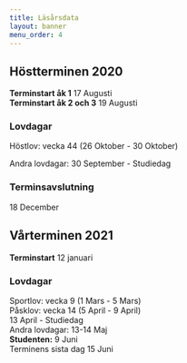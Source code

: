 ```yaml
---
title: Läsårsdata
layout: banner
menu_order: 4
---
```


## Höstterminen 2020

<b>Terminstart åk 1</b> 17 Augusti
<br>
<b>Terminstart åk 2 och 3</b> 19 Augusti

### Lovdagar

Höstlov: vecka 44 (26 Oktober - 30 Oktober)

Andra lovdagar: 
30 September - Studiedag
<br>
### Terminsavslutning
18 December
<br>

## Vårterminen 2021

<b>Terminstart</b> 12 januari
<br>

### Lovdagar

Sportlov: vecka 9 (1 Mars - 5 Mars)
<br>
Påsklov: vecka 14 (5 April - 9 April)
<br>
13 April - Studiedag
<br>
Andra lovdagar: 
13-14 Maj
<br>
<b>Studenten:</b> 9 Juni 
<br>
Terminens sista dag 15 Juni
